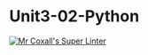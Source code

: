 # Unit3-02-Python

[![Mr Coxall's Super Linter](https://github.com/ICS3U-C-Programming-BrandonB/Unit3-02-Python/workflows/Mr%20Coxall's%20Super%20Linter/badge.svg)](https://github.com/ICS3U-C-Programming-BrandonB/Unit3-02-Python/actions/)
